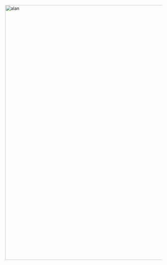<img width="1475" height="823" alt="alan" src="https://github.com/user-attachments/assets/d8f2105e-b5f0-45cb-8256-16cf67bbad92" />
